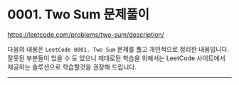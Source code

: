 # 0001. Two Sum 문제풀이

<https://leetcode.com/problems/two-sum/description/>

다음의 내용은 `LeetCode 0001. Two Sum` 문제를 풀고 개인적으로 정리한 내용입니다. 잘못된 부분들이 있을 수 도 있으니 제대로된 학습을 위해서는 LeetCode 사이트에서 제공하는 솔루션으로 학습할것을 권장해 드립니다.

---